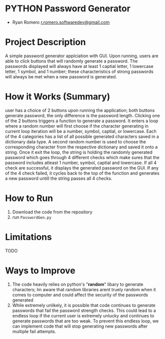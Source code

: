 # PYTHON Password Generator
- Ryan Romero         r.romero.softwaredev@gmail.com

# Project Description
A simple password generator applciation with GUI. Upon running, users are able to click buttons that will randomly generate a password. The passwords displayed will always have at least 1 captial letter, 1 lowercase letter, 1 symbol, and 1 number; these characteristics of strong passwords will always be met when a new password is generated.

# How it Works (Summary)
user has a choice of 2 buttons upon running the application; both buttons generate password, the only difference is the password length. Clicking one of the 2 buttons triggers a function to generate a password. It enters a loop where a random number will first choose if the character generating in current loop iteration will be a number, symbol, captial, or lowercase. Each of the 4 categories has a list of all possible generated characters saved in a dictionary data type. A second random number is used to choose the corresponding character from the respective dictionary and saved it onto a string. Once it exit the loop, the string is holding the randomly generated password which goes through 4 different checks which make sures that the password includes atleast 1 number, symbol, captial and lowercase. If all 4 check are successful, it displays the generated password on the GUI. If any of the 4 check failed, it cycles back to the top of the function and generates a new password untill the string passes all 4 checks.

# How to Run
1. Download the code from the repository
2. run ```PasswordGen.py```

# Limitations
TODO

# Ways to Improve
1. The code heavily relies on python's "**random**" libary to generate characters; Im aware that random libraries arent truely random when it comes to computer and could affect the security of the passwords generated
2. While extremely unlikely, it is possible that code continues to generate passwords that fail the password strength checks. This could lead to a endless loop if the current user is extremely unlucky and continues to generate passwords that are too weak. To prevent this endless loop, we can implement code that will stop generating new passwords after multiple fail attempts.
